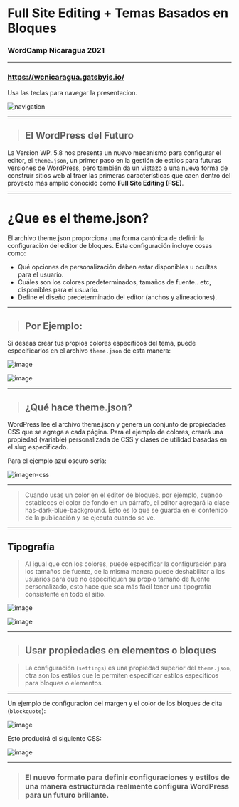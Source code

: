 <div class="intro">

# Full Site Editing + Temas Basados en Bloques
### WordCamp Nicaragua 2021

</div>

---

<div class="intro w-nav">

### https://wcnicaragua.gatsbyjs.io/

Usa las teclas para navegar la presentacion.

<div class="nav">

![navigation](../images/arrow-buton.jpg)

</div>

</div>

---

<div class="content">

> ## El WordPress del Futuro

La Version WP. 5.8 nos presenta un nuevo mecanismo para configurar el editor, el `theme.json`, un primer paso en la gestión de estilos para futuras versiones de WordPress, pero también da un vistazo a una nueva forma de construir sitios web al traer las primeras características que caen dentro del proyecto más amplio conocido como **Full Site Editing (FSE)**.

</div>

---

<div class="content">

# ¿Que es el theme.json?

El archivo theme.json proporciona una forma canónica de definir la configuración del editor de bloques. Esta configuración incluye cosas como:

<div class="lista">

- Qué opciones de personalización deben estar disponibles u ocultas para el usuario.
- Cuáles son los colores predeterminados, tamaños de fuente.. etc, disponibles para el usuario.
- Define el diseño predeterminado del editor (anchos y alineaciones).

</div>

</div>

---

<div class="content w-images">

> ## Por Ejemplo:

Si deseas crear tus propios colores específicos del tema, puede especificarlos en el archivo `theme.json` de esta manera:

<div class="flex-container">
<div class="flex-item">

![image](../images/themejson.jpg)

</div>
<div class="flex-item">

![image](../images/palette.png)

<div>
</div>

</div>

---

<div class="content w-images">

> ## ¿Qué hace theme.json?

WordPress lee el archivo theme.json y genera un conjunto de propiedades CSS que se agrega a cada página. Para el ejemplo de colores, creará una propiedad (variable) personalizada de CSS y clases de utilidad basadas en el slug especificado.

Para el ejemplo azul oscuro sería:

<div class="flex-item">

![imagen-css](../images/codecss.jpg)

</div>

</div>

---

<div class="content">

> Cuando usas un color en el editor de bloques, por ejemplo, cuando estableces el color de fondo en un párrafo, el editor agregará la clase has-dark-blue-background. Esto es lo que se guarda en el contenido de la publicación y se ejecuta cuando se ve.

</div>

---

<div class="content w-images">

## Tipografía

> Al igual que con los colores, puede especificar la configuración para los tamaños de fuente, de la misma manera puede deshabilitar a los usuarios para que no especifiquen su propio tamaño de fuente personalizado, esto hace que sea más fácil tener una tipografía consistente en todo el sitio.

<div class="flex-container">
<div class="flex-item">

![image](../images/typojson.jpg)

</div>
<div class="flex-item">

![image](../images/typocss.jpg)

<div>
</div>

</div>

---

<div class="content">

> ## Usar propiedades en elementos o bloques

>La configuración (`settings`) es una propiedad superior del `theme.json`, otra son los estilos que le permiten especificar estilos específicos para bloques o elementos.

</div>

---

<div class="content w-images">

Un ejemplo de configuración del margen y el color de los bloques de cita (`blockquote`):

<div class="flex-container">
<div class="flex-item">

![image](../images/bloquejson.jpg)

</div>
<div class="flex-item">

Esto producirá el siguiente CSS:

![image](../images/bloquecss.jpg)

<div>
</div>

</div>

---

<div class="intro">

> ### El nuevo formato para definir configuraciones y estilos de una manera estructurada realmente configura WordPress para un futuro brillante.

</div>
